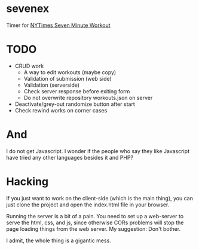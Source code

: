 # sevenex
Timer for [NYTimes Seven Minute Workout](https://www.nytimes.com/guides/well/activity/the-7-minute-workout)

# TODO

 * CRUD work
   * A way to edit workouts (maybe copy)
   * Validation of submission (web side)
   * Validation (serverside)
   * Check server response before exiting form
   * Do not overwrite repository workouts.json on server
 * Deactivate/grey-out randomize button after start
 * Check rewind works on corner cases

# And 

I do not get Javascript. I wonder if the people who say they like 
Javascript have tried any other languages besides it and PHP?

# Hacking

If you just want to work on the client-side (which is the main thing),
you can just clone the project and open the index.html file in your
browser.

Running the server is a bit of a pain. You need to set up a web-server
to serve the html, css, and js, since otherwise CORs problems will 
stop the page loading things from the web server. My suggestion:
Don't bother.

I admit, the whole thing is a gigantic mess.
